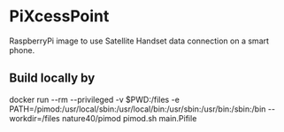 # PiXcessPoint
RaspberryPi image to use Satellite Handset data connection on a smart phone.

## Build locally by
docker run --rm --privileged -v $PWD:/files -e PATH=/pimod:/usr/local/sbin:/usr/local/bin:/usr/sbin:/usr/bin:/sbin:/bin --workdir=/files nature40/pimod pimod.sh main.Pifile
